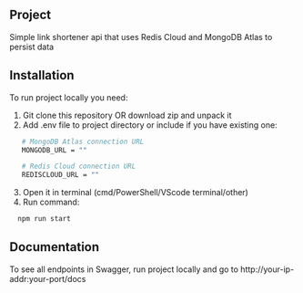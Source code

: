 ## Project

Simple link shortener api that uses Redis Cloud and MongoDB Atlas to persist data

## Installation

To run project locally you need:

1. Git clone this repository OR download zip and unpack it
2. Add .env file to project directory or include if you have existing one:

```bash
   # MongoDB Atlas connection URL
   MONGODB_URL = ""

   # Redis Cloud connection URL
   REDISCLOUD_URL = "" 
```

3. Open it in terminal (cmd/PowerShell/VScode terminal/other)
4. Run command:
```bash
  npm run start
```

## Documentation

To see all endpoints in Swagger, run project locally and go to http://your-ip-addr:your-port/docs
